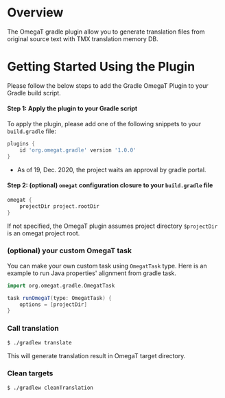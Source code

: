 # Overview

The OmegaT gradle plugin allow you to generate translation files from original source text
with TMX translation memory DB.

# Getting Started Using the Plugin

Please follow the below steps to add the Gradle OmegaT Plugin to your Gradle build script.

#### Step 1: Apply the plugin to your Gradle script

To apply the plugin, please add one of the following snippets to your `build.gradle` file:

```groovy
plugins {
    id 'org.omegat.gradle' version '1.0.0'
}
```

- As of 19, Dec. 2020, the project waits an approval by gradle portal. 

#### Step 2: (optional) `omegat` configuration closure to your `build.gradle` file

```groovy
omegat {
    projectDir project.rootDir
}
```

If not specified, the OmegaT plugin assumes project directory `$projectDir` is an omegat project root.

### (optional) your custom OmegaT task

You can make your own custom task using `OmegatTask` type.
Here is an example to run Java properties' alignment from gradle task.

```groovy
import org.omegat.gradle.OmegatTask

task runOmegaT(type: OmegatTask) {
    options = [projectDir]
}

```

###  Call translation

```bash
$ ./gradlew translate
```

This will generate translation result in OmegaT target directory.


###  Clean targets

```bash
$ ./gradlew cleanTranslation
```
